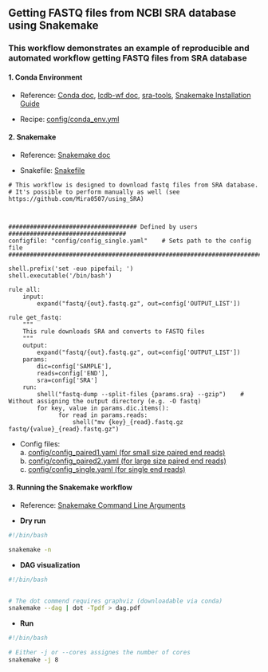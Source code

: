 ## Getting FASTQ files from NCBI SRA database using Snakemake 

### This workflow demonstrates an example of reproducible and automated workflow getting FASTQ files from SRA database


#### 1. Conda Environment 

- Reference: [Conda doc](https://docs.conda.io/projects/conda/en/latest/index.html), [lcdb-wf doc](https://lcdb.github.io/lcdb-wf), [sra-tools](https://github.com/ncbi/sra-tools), [Snakemake Installation Guide](https://snakemake.readthedocs.io/en/stable/getting_started/installation.html)

- Recipe: [config/conda_env.yml](https://github.com/Mira0507/snakemake_sra/blob/master/config/conda_env.yml)




#### 2. Snakemake 

- Reference: [Snakemake doc](https://snakemake.readthedocs.io/en/stable)

- Snakefile: [Snakefile](https://github.com/Mira0507/snakemake_sra/blob/master/Snakefile)


```
# This workflow is designed to download fastq files from SRA database. 
# It's possible to perform manually as well (see https://github.com/Mira0507/using_SRA)



#################################### Defined by users #################################
configfile: "config/config_single.yaml"    # Sets path to the config file
#######################################################################################

shell.prefix('set -euo pipefail; ')
shell.executable('/bin/bash')

rule all: 
    input: 
        expand("fastq/{out}.fastq.gz", out=config['OUTPUT_LIST'])

rule get_fastq:
    """
    This rule downloads SRA and converts to FASTQ files
    """
    output:
        expand("fastq/{out}.fastq.gz", out=config['OUTPUT_LIST'])
    params:
        dic=config['SAMPLE'],
        reads=config['END'],
        sra=config['SRA']
    run:
        shell("fastq-dump --split-files {params.sra} --gzip")    # Without assigning the output directory (e.g. -O fastq)
        for key, value in params.dic.items(): 
              for read in params.reads: 
                  shell("mv {key}_{read}.fastq.gz fastq/{value}_{read}.fastq.gz") 

```

- Config files:      
    a. [config/config_paired1.yaml (for small size paired end reads)](https://github.com/Mira0507/snakemake_sra/blob/master/config/config_paired.yaml)     
    b. [config/config_paired2.yaml (for large size paired end reads)](https://github.com/Mira0507/snakemake_sra/blob/master/config/config_paired2.yaml)    
    c. [config/config_single.yaml (for single end reads)](https://github.com/Mira0507/snakemake_sra/blob/master/config/config_single.yaml)





#### 3. Running the Snakemake workflow

- Reference: [Snakemake Command Line Arguments](https://snakemake.readthedocs.io/en/stable/executing/cli.html)

- **Dry run**


```bash
#!/bin/bash

snakemake -n

```


- **DAG visualization** 


```bash
#!/bin/bash


# The dot commend requires graphviz (downloadable via conda)
snakemake --dag | dot -Tpdf > dag.pdf


```


- **Run**


```bash
#!/bin/bash

# Either -j or --cores assignes the number of cores
snakemake -j 8

```
